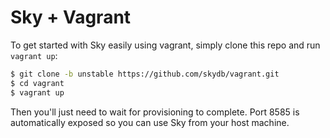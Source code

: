 # Sky + Vagrant

To get started with Sky easily using vagrant, simply clone this repo and run `vagrant up`:

```sh
$ git clone -b unstable https://github.com/skydb/vagrant.git
$ cd vagrant
$ vagrant up
```

Then you'll just need to wait for provisioning to complete.
Port 8585 is automatically exposed so you can use Sky from your host machine.
